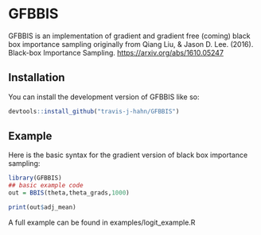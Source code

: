 
<!-- README.md is generated from README.Rmd. Please edit that file -->

# GFBBIS

<!-- badges: start -->
<!-- badges: end -->

GFBBIS is an implementation of gradient and gradient free (coming) black
box importance sampling originally from Qiang Liu, & Jason D. Lee.
(2016). Black-box Importance Sampling.
<https://arxiv.org/abs/1610.05247>

## Installation

You can install the development version of GFBBIS like so:

``` r
devtools::install_github("travis-j-hahn/GFBBIS")
```

## Example

Here is the basic syntax for the gradient version of black box
importance sampling:

``` r
library(GFBBIS)
## basic example code
out = BBIS(theta,theta_grads,1000)

print(out$adj_mean)
```

A full example can be found in examples/logit_example.R
